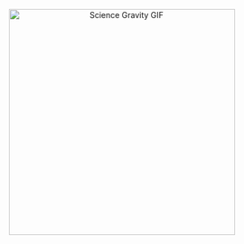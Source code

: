 <p align="center">
  <img src="https://media.tenor.com/images/8cbfcf2e5cb7d841a0a493fa7b8f64fa/tenor.gif" alt="Science Gravity GIF" width="400"/>
</p>
